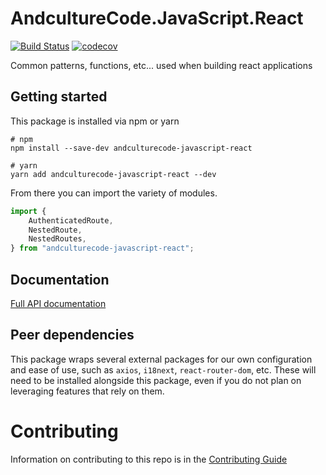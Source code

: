 # AndcultureCode.JavaScript.React

[![Build Status](https://travis-ci.org/AndcultureCode/AndcultureCode.JavaScript.React.svg?branch=master)](https://travis-ci.org/AndcultureCode/AndcultureCode.JavaScript.React)
[![codecov](https://codecov.io/gh/AndcultureCode/AndcultureCode.JavaScript.React/branch/master/graph/badge.svg)](https://codecov.io/gh/AndcultureCode/AndcultureCode.JavaScript.React)

Common patterns, functions, etc... used when building react applications

## Getting started

This package is installed via npm or yarn

```shell
# npm
npm install --save-dev andculturecode-javascript-react

# yarn
yarn add andculturecode-javascript-react --dev
```

From there you can import the variety of modules.

```typescript
import {
    AuthenticatedRoute,
    NestedRoute,
    NestedRoutes,
} from "andculturecode-javascript-react";
```

## Documentation

[Full API documentation](docs/README.md)

## Peer dependencies

This package wraps several external packages for our own configuration and ease of use, such as `axios`, `i18next`, `react-router-dom`, etc. These will need to be installed alongside this package, even if you do not plan on leveraging features that rely on them.

# Contributing

Information on contributing to this repo is in the [Contributing Guide](CONTRIBUTING.md)
